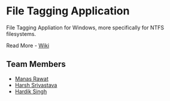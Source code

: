 # File Tagging Application

File Tagging Appliation for Windows, more specifically for NTFS filesystems.

Read More - [Wiki](https://tallywiki.tallysolutions.com/display/ENG/File+Tagging+Application)


## Team Members

- [Manas Rawat](https://www.linkedin.com/in/rawatmanas/)
- [Harsh Srivastava](https://www.linkedin.com/in/harsh-srivastava-339442215/)
- [Hardik Singh](https://www.linkedin.com/in/hardik-singh-970a9a253/)